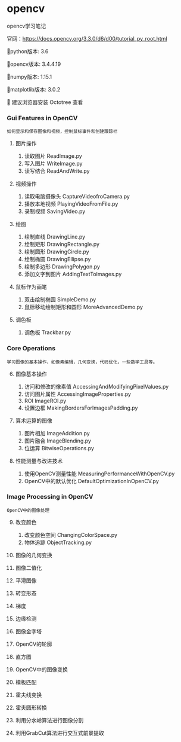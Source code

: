 # opencv
opencv学习笔记

官网：https://docs.opencv.org/3.3.0/d6/d00/tutorial_py_root.html

:memo:python版本: 3.6  

:memo:opencv版本: 3.4.4.19 

:memo:numpy版本: 1.15.1

:memo:matplotlib版本: 3.0.2

:memo: 建议浏览器安装 Octotree 查看

<h3>Gui Features in OpenCV</h3>

    如何显示和保存图像和视频，控制鼠标事件和创建跟踪栏

1. 图片操作 
    
    1. 读取图片 ReadImage.py
    2. 写入图片 WriteImage.py
    3. 读写结合 ReadAndWrite.py

2. 视频操作
    1. 读取电脑摄像头  CaptureVideofroCamera.py
    2. 播放本地视频 PlayingVideoFromFile.py
    3. 录制视频 SavingVideo.py 

3. 绘图 

    1. 绘制直线 DrawingLine.py
    2. 绘制矩形 DrawingRectangle.py 
    3. 绘制圆形 DrawingCircle.py 
    4. 绘制椭圆 DrawingEllipse.py   
    5. 绘制多边形 DrawingPolygon.py
    6. 添加文字到图片 AddingTextToImages.py  

4. 鼠标作为画笔
    
    1. 双击绘制椭圆 SimpleDemo.py
    2. 鼠标移动绘制矩形和圆形 MoreAdvancedDemo.py

5. 调色板
    
    1. 调色板 Trackbar.py
    
<h3>Core Operations</h3>

    学习图像的基本操作，如像素编辑，几何变换，代码优化，一些数学工具等。
    
6. 图像基本操作

    1. 访问和修改的像素值  AccessingAndModifyingPixelValues.py 
    2. 访问图片属性 AccessingImageProperties.py  
    3. ROI ImageROI.py
    4. 设置边框 MakingBordersForImagesPadding.py

7. 算术运算的图像

    1. 图片相加 ImageAddition.py 
    2. 图片融合 ImageBlending.py
    3. 位运算 BitwiseOperations.py
    
8. 性能测量与改进技术
    
    1. 使用OpenCV测量性能 MeasuringPerformanceWithOpenCV.py
    2. OpenCV中的默认优化 DefaultOptimizationInOpenCV.py
    
<h3>Image Processing in OpenCV</h3>

    OpenCV中的图像处理
    
9. 改变颜色

    1. 改变颜色空间 ChangingColorSpace.py
    2. 物体追踪 ObjectTracking.py
    
10. 图像的几何变换
11. 图像二值化
12. 平滑图像
13. 转变形态
14. 梯度
15. 边缘检测
16. 图像金字塔
17. OpenCV的轮廓
18. 直方图
19. OpenCV中的图像变换
20. 模板匹配
21. 霍夫线变换
22. 霍夫圆形转换
23. 利用分水岭算法进行图像分割
24. 利用GrabCut算法进行交互式前景提取
    

